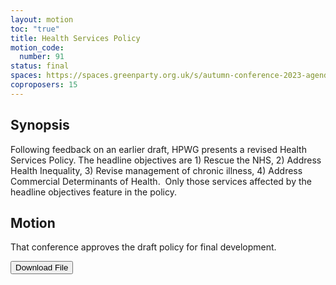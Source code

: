```yaml
---
layout: motion
toc: "true"
title: Health Services Policy
motion_code:
  number: 91
status: final
spaces: https://spaces.greenparty.org.uk/s/autumn-conference-2023-agenda-forum/post/post/view?id=11186
coproposers: 15
---
```

## Synopsis

Following feedback on an earlier draft, HPWG presents a revised Health Services Policy. The headline objectives are 1) Rescue the NHS, 2) Address Health Inequality, 3) Revise management of chronic illness, 4) Address Commercial Determinants of Health.  Only those services affected by the headline objectives feature in the policy.



## Motion

That conference approves the draft policy for final development.



<a href="/files/gpew-health-policy-draft-v-8.1.pdf"><button class="btn btn-secondary download-link">Download File</button></a>